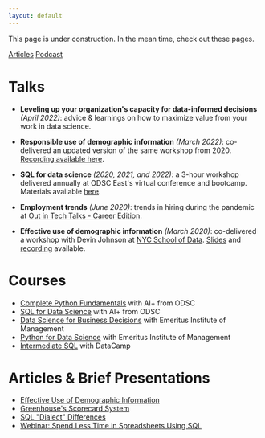 ```yaml
---
layout: default
---
```


This page is under construction. In the mean time, check out these pages.

[Articles](_pages/articles.md)
[Podcast](_pages/podcast.md)

# Talks

- **Leveling up your organization's capacity for data-informed decisions** _(April 2022)_: advice & learnings on how to maximize value from your work in data science.

- **Responsible use of demographic information** _(March 2022)_: co-delivered an updated version of the same workshop from 2020. [Recording available here](https://youtu.be/1Uc6OKPN4Rw).

- **SQL for data science** _(2020, 2021, and 2022)_: a 3-hour workshop delivered annually at ODSC East's virtual conference and bootcamp. Materials available [here](https://github.com/mona-kay/odsc-sql-for-data-science).

- **Employment trends** _(June 2020)_: trends in hiring during the pandemic at [Out in Tech Talks - Career Edition](https://outintechtalks.splashthat.com/).

- **Effective use of demographic information** _(March 2020)_: co-delivered a workshop with Devin Johnson at [NYC School of Data](https://www.schoolofdata.nyc/). [Slides](/files/demographic_info.pdf) and [recording](https://www.youtube.com/watch?v=0EdsYzzndsw&t) available.


# Courses

- [Complete Python Fundamentals](https://aiplus.odsc.com/courses/complete-python-fundamentals) with AI+ from ODSC
- [SQL for Data Science](https://aiplus.odsc.com/courses/sql-for-data-science)  with AI+ from ODSC
- [Data Science for Business Decisions](https://execed.alliancembs.manchester.ac.uk/data-science?utm_content=University&utm_term=Alliance-Manchester-Business-School&utm_campaign=direct_EmWebsite_University_Alliance-Manchester-Business-School) with Emeritus Institute of Management
- [Python for Data Science](https://emeritus.org/management-certificate-programs/python-for-data-science/) with Emeritus Institute of Management
- [Intermediate SQL](https://www.datacamp.com/courses/intermediate-sql) with DataCamp


# Articles & Brief Presentations

- [Effective Use of Demographic Information](https://medium.com/in-the-weeds/effective-use-of-demographic-information-e2b61a90f38)
- [Greenhouse's Scorecard System](https://medium.com/in-the-weeds/greenhouses-scorecard-rating-system-d66eb16d4306)
- [SQL "Dialect" Differences](https://www.datacamp.com/community/blog/sql-differences)
- [Webinar: Spend Less Time in Spreadsheets Using SQL](https://www.youtube.com/watch?v=ZfWRdQwbd4Q)
